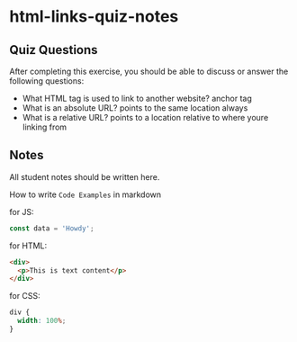 # html-links-quiz-notes

## Quiz Questions

After completing this exercise, you should be able to discuss or answer the following questions:

- What HTML tag is used to link to another website?
  anchor tag
- What is an absolute URL?
  points to the same location always
- What is a relative URL?
  points to a location relative to where youre linking from

## Notes

All student notes should be written here.

How to write `Code Examples` in markdown

for JS:

```javascript
const data = 'Howdy';
```

for HTML:

```html
<div>
  <p>This is text content</p>
</div>
```

for CSS:

```css
div {
  width: 100%;
}
```
